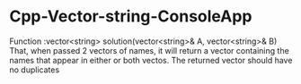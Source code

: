 # Cpp-Vector-string-ConsoleApp
Function :vector&lt;string> solution(vector&lt;string>&amp; A, vector&lt;string>&amp; B) 
That, when passed 2 vectors of names, it will return a vector containing the names that appear in either or both vectos. The returned vector should have no duplicates
